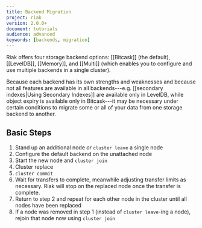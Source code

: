 ```yaml
---
title: Backend Migration
project: riak
version: 2.0.0+
document: tutorials
audience: advanced
keywords: [backends, migration]
---
```


Riak offers four storage backend options: [[Bitcask]] (the default),
[[LevelDB]], [[Memory]], and [[Multi]] (which enables you to configure
and use multiple backends in a single cluster).

Because each backend has its own strengths and weaknesses and because
not all features are available in all backends---e.g.
[[secondary indexes|Using Secondary Indexes]] are available only in
LevelDB, while object expiry is available only in Bitcask---it may be
necessary under certain conditions to migrate some or all of your data
from one storage backend to another.

## Basic Steps

1. Stand up an additional node _or_ `cluster leave` a single node
2. Configure the default backend on the unattached node
3. Start the new node and `cluster join`
4. Cluster replace <cluster member> <new node>
5. `cluster commit`
6. Wait for transfers to complete, meanwhile adjusting transfer limits as necessary. Riak will stop on the replaced node once the transfer is complete.
7. Return to step 2 and repeat for each other node in the cluster until all nodes have been replaced
8. If a node was removed in step 1 (instead of `cluster leave`-ing a node), rejoin that node now using `cluster join`